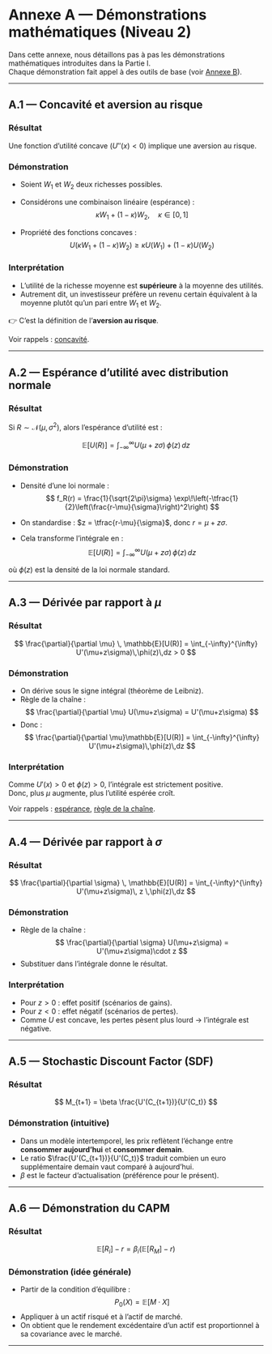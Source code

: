 # Annexe A — Démonstrations mathématiques (Niveau 2)

Dans cette annexe, nous détaillons pas à pas les démonstrations mathématiques introduites dans la Partie I.  
Chaque démonstration fait appel à des outils de base (voir [Annexe B](annexeB.md)).

---

## A.1 — Concavité et aversion au risque

### Résultat
Une fonction d’utilité concave ($U''(x)<0$) implique une aversion au risque.

### Démonstration
- Soient $W_1$ et $W_2$ deux richesses possibles.  
- Considérons une combinaison linéaire (espérance) :  
  $$
  \kappa W_1 + (1-\kappa) W_2, \quad \kappa \in [0,1]
  $$

- Propriété des fonctions concaves :  
  $$
  U(\kappa W_1 + (1-\kappa) W_2) \geq \kappa U(W_1) + (1-\kappa)U(W_2)
  $$

### Interprétation
- L’utilité de la richesse moyenne est **supérieure** à la moyenne des utilités.  
- Autrement dit, un investisseur préfère un revenu certain équivalent à la moyenne plutôt qu’un pari entre $W_1$ et $W_2$.  

👉 C’est la définition de l’**aversion au risque**.

Voir rappels : [concavité](annexeB.md#b6---concavité-et-convexité).

---

## A.2 — Espérance d’utilité avec distribution normale

### Résultat
Si $R \sim \mathcal{N}(\mu, \sigma^2)$, alors l’espérance d’utilité est :

$$
\mathbb{E}[U(R)] = \int_{-\infty}^{\infty} U(\mu + z\sigma)\,\phi(z)\,dz
$$

### Démonstration
- Densité d’une loi normale :  
  $$
  f_R(r) = \frac{1}{\sqrt{2\pi}\sigma} \exp\!\left(-\tfrac{1}{2}\left(\frac{r-\mu}{\sigma}\right)^2\right)
  $$

- On standardise : $z = \tfrac{r-\mu}{\sigma}$, donc $r = \mu + z\sigma$.  
- Cela transforme l’intégrale en :  
  $$
  \mathbb{E}[U(R)] = \int_{-\infty}^{\infty} U(\mu + z\sigma)\,\phi(z)\,dz
  $$

où $\phi(z)$ est la densité de la loi normale standard.

---

## A.3 — Dérivée par rapport à $\mu$

### Résultat
$$
\frac{\partial}{\partial \mu} \, \mathbb{E}[U(R)] = \int_{-\infty}^{\infty} U'(\mu+z\sigma)\,\phi(z)\,dz > 0
$$

### Démonstration
- On dérive sous le signe intégral (théorème de Leibniz).  
- Règle de la chaîne :  
  $$
  \frac{\partial}{\partial \mu} U(\mu+z\sigma) = U'(\mu+z\sigma)
  $$  
- Donc :  
  $$
  \frac{\partial}{\partial \mu}\mathbb{E}[U(R)] = \int_{-\infty}^{\infty} U'(\mu+z\sigma)\,\phi(z)\,dz
  $$

### Interprétation
Comme $U'(x)>0$ et $\phi(z)>0$, l’intégrale est strictement positive.  
Donc, plus $\mu$ augmente, plus l’utilité espérée croît.

Voir rappels : [espérance](annexeB.md#b1---moyenne-et-espérance), [règle de la chaîne](annexeB.md#b4---dérivée-et-règle-de-la-chaîne).

---

## A.4 — Dérivée par rapport à $\sigma$

### Résultat
$$
\frac{\partial}{\partial \sigma} \, \mathbb{E}[U(R)] = \int_{-\infty}^{\infty} U'(\mu+z\sigma)\, z \,\phi(z)\,dz
$$

### Démonstration
- Règle de la chaîne :  
  $$
  \frac{\partial}{\partial \sigma} U(\mu+z\sigma) = U'(\mu+z\sigma)\cdot z
  $$
- Substituer dans l’intégrale donne le résultat.  

### Interprétation
- Pour $z>0$ : effet positif (scénarios de gains).  
- Pour $z<0$ : effet négatif (scénarios de pertes).  
- Comme $U$ est concave, les pertes pèsent plus lourd → l’intégrale est négative.  

---

## A.5 — Stochastic Discount Factor (SDF)

### Résultat
$$
M_{t+1} = \beta \frac{U'(C_{t+1})}{U'(C_t)}
$$

### Démonstration (intuitive)
- Dans un modèle intertemporel, les prix reflètent l’échange entre **consommer aujourd’hui** et **consommer demain**.  
- Le ratio $\frac{U'(C_{t+1})}{U'(C_t)}$ traduit combien un euro supplémentaire demain vaut comparé à aujourd’hui.  
- $\beta$ est le facteur d’actualisation (préférence pour le présent).  

---

## A.6 — Démonstration du CAPM

### Résultat
$$
\mathbb{E}[R_i] - r = \beta_i (\mathbb{E}[R_M] - r)
$$

### Démonstration (idée générale)
- Partir de la condition d’équilibre :  
  $$
  P_0(X) = \mathbb{E}[M \cdot X]
  $$
- Appliquer à un actif risqué et à l’actif de marché.  
- On obtient que le rendement excédentaire d’un actif est proportionnel à sa covariance avec le marché.  

---
